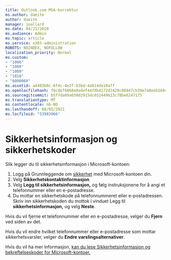 ```yaml
---
title: Outlook.com MSA-korrektur
ms.author: daeite
author: daeite
manager: joallard
ms.date: 04/21/2020
ms.audience: Admin
ms.topic: article
ms.service: o365-administration
ROBOTS: NOINDEX, NOFOLLOW
localization_priority: Normal
ms.custom:
- "1006"
- "1008"
- "1009"
- "1010"
- "8000060"
ms.assetid: a4403b0c-6f4c-4e2f-b3bd-4e814de10aff
ms.openlocfilehash: f8cdef6068e0adef44f8b4172d2429c86947cb39e7a0eeb168ca6b4400e8b585
ms.sourcegitcommit: b5f7da89a650d2915dc652449623c78be6247175
ms.translationtype: MT
ms.contentlocale: nb-NO
ms.lasthandoff: 08/05/2021
ms.locfileid: "53983966"
---
```

# <a name="security-info-and-security-codes"></a>Sikkerhetsinformasjon og sikkerhetskoder

Slik legger du til sikkerhetsinformasjon i Microsoft-kontoen:

1. Logg på Grunnleggende om [sikkerhet](https://account.microsoft.com/security) med Microsoft-kontoen din.
1. Velg **Sikkerhetskontaktinformasjon**.
1. Velg **Legg til sikkerhetsinformasjon,** og følg instruksjonene for å angi et telefonnummer eller en e-postadresse.
1. Du mottar en sikkerhetskode på telefonnummeret eller e-postadressen. Skriv inn sikkerhetskoden du mottok i vinduet Legg til **sikkerhetsinformasjon,** og velg **Neste**.

Hvis du vil fjerne et telefonnummer eller en e-postadresse, velger du **Fjern** ved siden av det.

Hvis du vil endre hvilket telefonnummer eller e-postadresse som mottar sikkerhetsvarsler, velger du **Endre varslingsalternativer**.

Hvis du vil ha mer informasjon, [kan du lese Sikkerhetsinformasjon og bekreftelseskoder for Microsoft-kontoer.](https://support.microsoft.com/help/12428/)